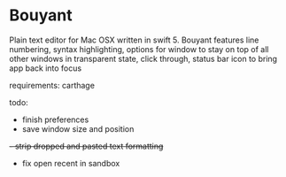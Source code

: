 # Bouyant
Plain text editor for Mac OSX written in swift 5. Bouyant features line numbering, syntax highlighting, options for window to stay on top of all other windows in transparent state, click through, status bar icon to bring app back into focus

requirements: carthage

todo:

- finish preferences
- save window size and position

~~- strip dropped and pasted text formatting~~
- fix open recent in sandbox
